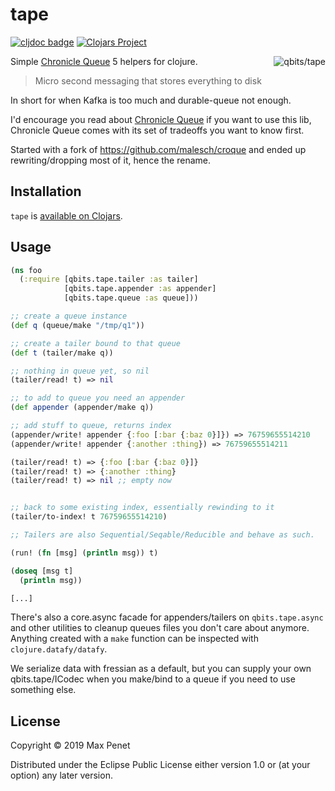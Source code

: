 # tape

[![cljdoc badge](https://cljdoc.xyz/badge/cc.qbits/tape)](https://cljdoc.xyz/d/cc.qbits/tape/CURRENT) [![Clojars Project](https://img.shields.io/clojars/v/cc.qbits/tape.svg)](https://clojars.org/cc.qbits/tape)

<img src="http://i.imgur.com/yNrbl1D.png" title="qbits/tape" align="right"/>

Simple [Chronicle Queue](https://github.com/OpenHFT/Chronicle-Queue) 5
helpers for clojure.

> Micro second messaging that stores everything to disk

In short for when Kafka is too much and durable-queue not enough.

I'd encourage you read about [Chronicle
Queue](https://github.com/OpenHFT/Chronicle-Queue) if you want to use
this lib, Chronicle Queue comes with its set of tradeoffs you want to
know first.

Started with a fork of https://github.com/malesch/croque and ended up
rewriting/dropping most of it, hence the rename.

## Installation

`tape` is [available on Clojars](https://clojars.org/cc.qbits/tape).

## Usage

``` clj
(ns foo
  (:require [qbits.tape.tailer :as tailer]
            [qbits.tape.appender :as appender]
            [qbits.tape.queue :as queue]))

;; create a queue instance
(def q (queue/make "/tmp/q1"))

;; create a tailer bound to that queue
(def t (tailer/make q))

;; nothing in queue yet, so nil
(tailer/read! t) => nil

;; to add to queue you need an appender
(def appender (appender/make q))

;; add stuff to queue, returns index
(appender/write! appender {:foo [:bar {:baz 0}]}) => 76759655514210
(appender/write! appender {:another :thing}) => 76759655514211

(tailer/read! t) => {:foo [:bar {:baz 0}]}
(tailer/read! t) => {:another :thing}
(tailer/read! t) => nil ;; empty now


;; back to some existing index, essentially rewinding to it
(tailer/to-index! t 76759655514210)

;; Tailers are also Sequential/Seqable/Reducible and behave as such.

(run! (fn [msg] (println msg)) t)

(doseq [msg t]
  (println msg))

[...]
```

There's also a core.async facade for appenders/tailers on
`qbits.tape.async` and other utilities to cleanup queues files you
don't care about anymore. Anything created with a `make` function can
be inspected with `clojure.datafy/datafy`.

We serialize data with fressian as a default, but you can supply your
own qbits.tape/ICodec when you make/bind to a queue if you need to use
something else.

## License

Copyright © 2019 Max Penet

Distributed under the Eclipse Public License either version 1.0 or (at
your option) any later version.
